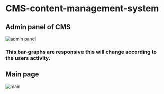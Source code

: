 # CMS-content-management-system

## Admin panel of CMS
![admin panel](https://user-images.githubusercontent.com/62931444/102920399-bc5bd580-44b0-11eb-8f0e-287a7c3eb854.JPG)

### This bar-graphs are responsive this will change according to the users activity.

## Main page
![main](https://user-images.githubusercontent.com/62931444/102920850-6f2c3380-44b1-11eb-9c4c-7382123a444e.JPG)
